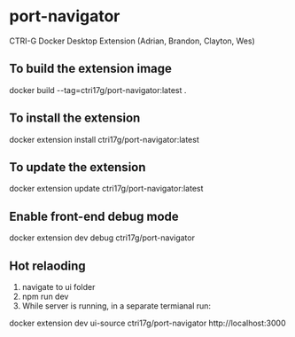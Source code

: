 # port-navigator

CTRI-G Docker Desktop Extension (Adrian, Brandon, Clayton, Wes)

## To build the extension image

docker build --tag=ctri17g/port-navigator:latest .

## To install the extension

docker extension install ctri17g/port-navigator:latest

## To update the extension

docker extension update ctri17g/port-navigator:latest

## Enable front-end debug mode

docker extension dev debug ctri17g/port-navigator

## Hot relaoding

1. navigate to ui folder
2. npm run dev
3. While server is running, in a separate termianal run:

docker extension dev ui-source ctri17g/port-navigator http://localhost:3000

